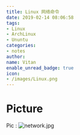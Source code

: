 ```yaml
---
title: Linux 网络命令
date: 2019-02-14 08:06:58
tags:
- Linux
- ArchLinux
- Ununtu
categories:
- notes
author:
name: Vitan
enable_unread_badge: true
icon:
- /images/Linux.png
---
```

# Picture
Pic
:   ![network.jpg](https://i.loli.net/2019/02/14/5c64b1a602305.jpg)
